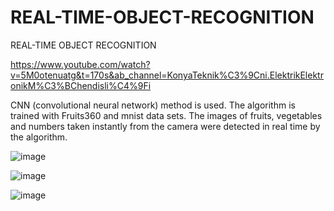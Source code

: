 # REAL-TIME-OBJECT-RECOGNITION
REAL-TIME OBJECT RECOGNITION

https://www.youtube.com/watch?v=5M0otenuatg&t=170s&ab_channel=KonyaTeknik%C3%9Cni.ElektrikElektronikM%C3%BChendisli%C4%9Fi

CNN (convolutional neural network) method is used. 
The algorithm is trained with Fruits360 and mnist data sets. 
The images of fruits, vegetables and numbers taken instantly from the camera were detected in real time by the algorithm.

![image](https://user-images.githubusercontent.com/62267463/114472925-e968fb00-9bfb-11eb-8396-925a43665ae5.png)

![image](https://user-images.githubusercontent.com/62267463/114473009-0c93aa80-9bfc-11eb-8b03-683d2f810d9f.png)

![image](https://user-images.githubusercontent.com/62267463/114473057-27661f00-9bfc-11eb-9481-ad4808709614.png)

